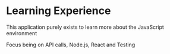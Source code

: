 # Learning Experience
This application purely exists to learn more about the JavaScript environment

Focus being on API calls, Node.js, React and Testing
